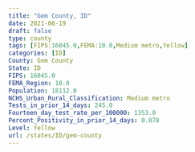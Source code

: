 ```yaml
---
title: "Gem County, ID"
date: 2021-06-19
draft: false
type: county
tags: [FIPS:16045.0,FEMA:10.0,Medium metro,Yellow]
categories: [ID]
County: Gem County
State: ID
FIPS: 16045.0
FEMA_Region: 10.0
Population: 18112.0
NCHS_Urban_Rural_Classification: Medium metro
Tests_in_prior_14_days: 245.0
Fourteen_day_test_rate_per_100000: 1353.0
Percent_Positivity_in_prior_14_days: 0.078
Level: Yellow
url: /states/ID/gem-county
---
```



